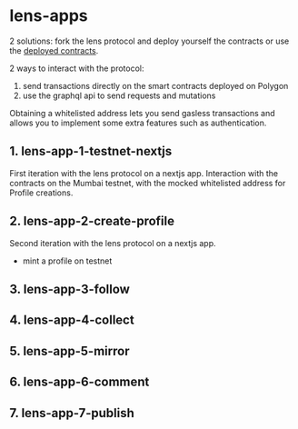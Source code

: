 # lens-apps

2 solutions: fork the lens protocol and deploy yourself the contracts or
use the [deployed contracts](https://docs.lens.xyz/docs/deployed-contract-addresses).

2 ways to interact with the protocol:

1. send transactions directly on the smart contracts deployed on Polygon
2. use the graphql api to send requests and mutations

Obtaining a whitelisted address lets you send gasless transactions and allows
you to implement some extra features such as authentication.

## 1. lens-app-1-testnet-nextjs

First iteration with the lens protocol on a nextjs app. Interaction with
the contracts on the Mumbai testnet, with the mocked whitelisted address
for Profile creations.

## 2. lens-app-2-create-profile

Second iteration with the lens protocol on a nextjs app.

- mint a profile on testnet

## 3. lens-app-3-follow

## 4. lens-app-4-collect

## 5. lens-app-5-mirror

## 6. lens-app-6-comment

## 7. lens-app-7-publish
